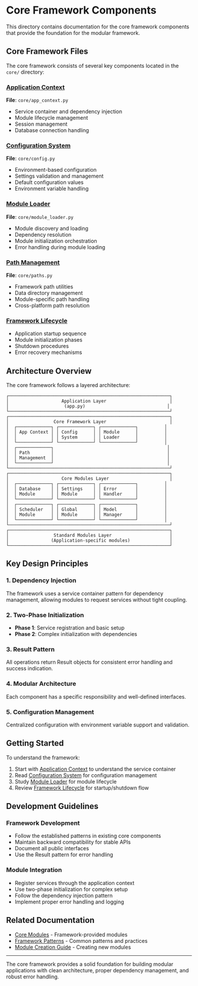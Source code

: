 # Core Framework Components

This directory contains documentation for the core framework components that provide the foundation for the modular framework.

## Core Framework Files

The core framework consists of several key components located in the `core/` directory:

### [Application Context](app-context.md)
**File**: `core/app_context.py`
- Service container and dependency injection
- Module lifecycle management
- Session management
- Database connection handling

### [Configuration System](config-system.md)
**File**: `core/config.py`
- Environment-based configuration
- Settings validation and management
- Default configuration values
- Environment variable handling

### [Module Loader](module-loader.md)
**File**: `core/module_loader.py`
- Module discovery and loading
- Dependency resolution
- Module initialization orchestration
- Error handling during module loading

### [Path Management](path-management.md)
**File**: `core/paths.py`
- Framework path utilities
- Data directory management
- Module-specific path handling
- Cross-platform path resolution

### [Framework Lifecycle](framework-lifecycle.md)
- Application startup sequence
- Module initialization phases
- Shutdown procedures
- Error recovery mechanisms

## Architecture Overview

The core framework follows a layered architecture:

```
┌─────────────────────────────────────────────────────────────┐
│                    Application Layer                        │
│                     (app.py)                               │
└─────────────────────────────────────────────────────────────┘
┌─────────────────────────────────────────────────────────────┐
│                 Core Framework Layer                        │
│  ┌─────────────┐ ┌─────────────┐ ┌─────────────┐          │
│  │ App Context │ │ Config      │ │ Module      │          │
│  │             │ │ System      │ │ Loader      │          │
│  └─────────────┘ └─────────────┘ └─────────────┘          │
│  ┌─────────────┐                                           │
│  │ Path        │                                           │
│  │ Management  │                                           │
│  └─────────────┘                                           │
└─────────────────────────────────────────────────────────────┘
┌─────────────────────────────────────────────────────────────┐
│                    Core Modules Layer                       │
│  ┌─────────────┐ ┌─────────────┐ ┌─────────────┐          │
│  │ Database    │ │ Settings    │ │ Error       │          │
│  │ Module      │ │ Module      │ │ Handler     │          │
│  └─────────────┘ └─────────────┘ └─────────────┘          │
│  ┌─────────────┐ ┌─────────────┐ ┌─────────────┐          │
│  │ Scheduler   │ │ Global      │ │ Model       │          │
│  │ Module      │ │ Module      │ │ Manager     │          │
│  └─────────────┘ └─────────────┘ └─────────────┘          │
└─────────────────────────────────────────────────────────────┘
┌─────────────────────────────────────────────────────────────┐
│                 Standard Modules Layer                      │
│                (Application-specific modules)               │
└─────────────────────────────────────────────────────────────┘
```

## Key Design Principles

### 1. **Dependency Injection**
The framework uses a service container pattern for dependency management, allowing modules to request services without tight coupling.

### 2. **Two-Phase Initialization**
- **Phase 1**: Service registration and basic setup
- **Phase 2**: Complex initialization with dependencies

### 3. **Result Pattern**
All operations return Result objects for consistent error handling and success indication.

### 4. **Modular Architecture**
Each component has a specific responsibility and well-defined interfaces.

### 5. **Configuration Management**
Centralized configuration with environment variable support and validation.

## Getting Started

To understand the framework:

1. Start with [Application Context](app-context.md) to understand the service container
2. Read [Configuration System](config-system.md) for configuration management
3. Study [Module Loader](module-loader.md) for module lifecycle
4. Review [Framework Lifecycle](framework-lifecycle.md) for startup/shutdown flow

## Development Guidelines

### Framework Development
- Follow the established patterns in existing core components
- Maintain backward compatibility for stable APIs
- Document all public interfaces
- Use the Result pattern for error handling

### Module Integration
- Register services through the application context
- Use two-phase initialization for complex setup
- Follow the dependency injection pattern
- Implement proper error handling and logging

## Related Documentation

- [Core Modules](../modules/README.md) - Framework-provided modules
- [Framework Patterns](../patterns/README.md) - Common patterns and practices
- [Module Creation Guide](../module-creation-guide-v2.md) - Creating new modules

---

The core framework provides a solid foundation for building modular applications with clean architecture, proper dependency management, and robust error handling.